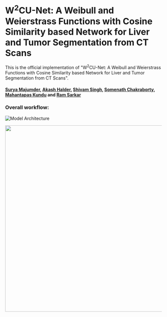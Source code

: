 # W<sup>2</sup>CU-Net: A Weibull and Weierstrass Functions with Cosine Similarity based Network for Liver and Tumor Segmentation from CT Scans

This is the official implementation of "W<sup>2</sup>CU-Net: A Weibull and Weierstrass Functions with Cosine Similarity based Network for Liver and Tumor Segmentation from CT Scans".

#### [Surya Majumder](https://www.linkedin.com/in/surya-majumder-333891246/), [Akash Halder](https://in.linkedin.com/in/akash-halder-1b315b1b7?original_referer=https%3A%2F%2Fwww.google.com%2F), [Shivam Singh](https://www.linkedin.com/in/shhivam-singh12/), [Somenath Chakraborty](https://www.linkedin.com/in/somenath-chakraborty/), [Mahantapas Kundu]() and [Ram Sarkar](http://www.jaduniv.edu.in/profile.php?uid=686)<br/>


### Overall workflow:
![Model Architecture](https://github.com/user-attachments/assets/f42826a6-8590-439e-b129-4f98a965d4f0)
<p align="center"><img src="https://github.com/user-attachments/assets/ebf4216d-2569-47c0-80f1-3020b3fda7a2" width="600"></p>
